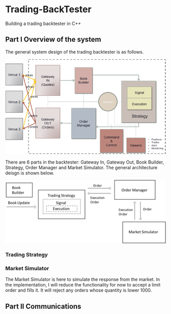 # Trading-BackTester
Building a trading backtester in C++

## Part I Overview of the system
The general system design of the trading backtester is as follows.

<img width="650" alt="general_design" src="img/system_overview.png">

There are 6 parts in the backtester: Gateway In, Gateway Out, Book Builder, Strategy, Order Manager and Market Simulator.
The general architecture deisgn is shown below.

<img width="800" alt="architecture" src="img/general_architecture_design.png">


### Trading Strategy


### Market Simulator
The Market Simulator is here to simulate the response from the market. In the implementation, I will reduce the functionality for now to accept a limit order and fills it. It will reject any orders whose quantity is lower 1000.

## Part II Communications
